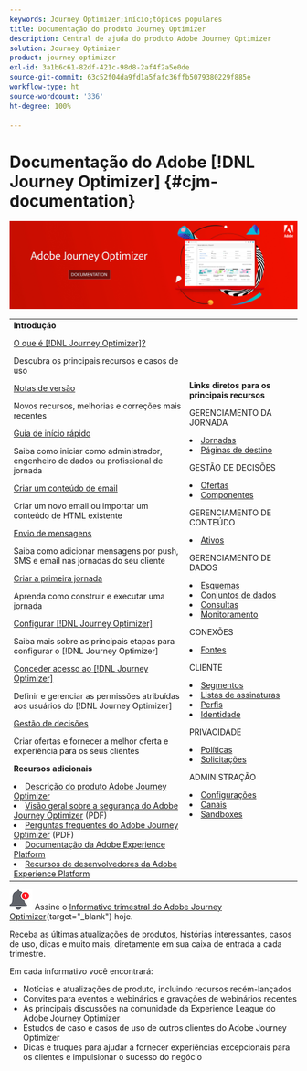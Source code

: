 ```yaml
---
keywords: Journey Optimizer;início;tópicos populares
title: Documentação do produto Journey Optimizer
description: Central de ajuda do produto Adobe Journey Optimizer
solution: Journey Optimizer
product: journey optimizer
exl-id: 3a1b6c61-82df-421c-98d8-2af4f2a5e0de
source-git-commit: 63c52f04da9fd1a5fafc36ffb5079380229f885e
workflow-type: ht
source-wordcount: '336'
ht-degree: 100%

---
```


# Documentação do Adobe [!DNL Journey Optimizer] {#cjm-documentation}

![](using/assets/do-not-localize/banner-cjm.jpg)

<table style="table-layout:fixed">
<tr>
  <td>
    <div><strong>Introdução</strong>
    </div>
    <p>
    <em></em>
    <p>
    <div>
      <a href="using/start/get-started.md">O que é [!DNL Journey Optimizer]?</a>
    </div>
    <p>Descubra os principais recursos e casos de uso
    <p>
    <div>
      <a href="using/rn/release-notes.md">Notas de versão</a>
    </div>
    <p>Novos recursos, melhorias e correções mais recentes
   <p>
    <div>
      <a href="using/start/quick-start.md">Guia de início rápido</a>
    </div>
    <p>
    Saiba como iniciar como administrador, engenheiro de dados ou profissional de jornada
    <p>
    <p>
    <div>
      <a href="using/design/design-emails.md">Criar um conteúdo de email</a>
    </div>
    <p>
    Criar um novo email ou importar um conteúdo de HTML existente
    <p>
    <div>
      <a href="using/messages/get-started-content.md">Envio de mensagens</a>
    </div>
    <p>Saiba como adicionar mensagens por push, SMS e email nas jornadas do seu cliente
    <p>
    <div>
    <a href="using/building-journeys/journeys-uc.md">Criar a primeira jornada</a>
    </div>
    <p>Aprenda como construir e executar uma jornada
    <p>
    <div>
    <a href="using/configuration/get-started-configuration.md">Configurar [!DNL Journey Optimizer]</a>
    </div>
    <p>Saiba mais sobre as principais etapas para configurar o [!DNL Journey Optimizer]
    <p>
    <div>
    <a href="using/administration/permissions-overview.md">Conceder acesso ao [!DNL Journey Optimizer]</a>
    </div>
    <p>Definir e gerenciar as permissões atribuídas aos usuários do [!DNL Journey Optimizer]
    <p>
    <div>
    <a href="using/offers/get-started/starting-offer-decisioning.md">Gestão de decisões</a>
    </div>
    <p>Criar ofertas e fornecer a melhor oferta e experiência para os seus clientes
    <p>
    <p>
    <div><strong>Recursos adicionais</strong>
    </div>
    <p>
    <p>
    <div>
    <li>
      <a href="https://helpx.adobe.com/br/legal/product-descriptions/adobe-campaign-managed-cloud-services.html" target="_blank">Descrição do produto Adobe Journey Optimizer</a>
    </li>
    </div>
    <div>
    <li>
      <a href="https://www.adobe.com/content/dam/cc/en/security/pdfs/AJO_SecurityOverview.pdf" target="_blank">Visão geral sobre a segurança do Adobe Journey Optimizer</a> (PDF)
    </li>
    </div>
    <div>
    <li>
      <a href="https://experienceleague.adobe.com/docs/journey-optimizer/assets/AJO-FAQ.pdf" target="_blank">Perguntas frequentes do Adobe Journey Optimizer</a> (PDF)
    </li>
    </div>
    <div>
    <li>
      <a href="https://experienceleague.adobe.com/docs/experience-platform/landing/home.html?lang=pt-BR" target="_blank">Documentação da Adobe Experience Platform </a>
    </li>
    </div>
    <div>
      <li>
      <a href="https://www.adobe.com/br/experience-platform/documentation-and-developer-resources.html" target="_blank">Recursos de desenvolvedores da Adobe Experience Platform</a>
    </li>
    </div>
  </td>
   <td>
   <div><strong>Links diretos para os principais recursos </strong>
    </div>
    <p>
    <em></em>
    <p>
    <p>GERENCIAMENTO DA JORNADA</p>
    <li>
      <a href="using/building-journeys/journey-gs.md">Jornadas</a>
    </li>
    <li>
      <a href="using/landing-pages/get-started-lp.md">Páginas de destino</a>
    </li>
    <p>
    <p>GESTÃO DE DECISÕES</p>
    <li>
      <a href="using/offers/get-started/starting-offer-decisioning.md">Ofertas</a>
    </li>
     <li>
      <a href="using/offers/offer-library/key-steps.md">Componentes</a>
    </li>
    <p>
    <p>GERENCIAMENTO DE CONTEÚDO</p>
    <li>
      <a href="using/design/assets-essentials.md">Ativos</a>
    </li>
    <p>
    <p>GERENCIAMENTO DE DADOS</p>
    <li>
      <a href="using/start/get-started-schemas.md">Esquemas</a>
    </li>
     <li>
      <a href="using/start/get-started-datasets.md">Conjuntos de dados</a>
    </li>
        <li>
      <a href="using/start/get-started-queries.md">Consultas</a>
    </li>
     <li>
      <a href="https://experienceleague.adobe.com/docs/experience-platform/ingestion/quality/monitor-data-ingestion.html?lang=pt-BR" target="_blank">Monitoramento</a>
    </li>
    <p>
    <p>CONEXÕES</p>
    <li>
      <a href="using/start/get-started-sources.md">Fontes</a>
    </li>
    <p>
    <p>CLIENTE</p>
    <li>
      <a href="using/segment/about-segments.md">Segmentos</a>
    </li>
    </li>
    <li>
      <a href="using/landing-pages/subscription-list.md">Listas de assinaturas</a>
    </li>     
    <li>
      <a href="using/segment/get-started-profiles.md">Perfis</a>
    </li>
    <li>
      <a href="using/segment/get-started-identity.md">Identidade</a>
    </li>
    <p>
    <p>PRIVACIDADE</p>
    <li>
      <a href="https://experienceleague.adobe.com/docs/experience-platform/privacy/home.html?lang=pt-BR" target="_blank">Políticas</a>
    </li>
    <li>
      <a href="https://experienceleague.adobe.com/docs/experience-platform/privacy/ui/user-guide.html?lang=pt-BR"target="_blank">Solicitações</a>
    </li>
    <p>
    <p>ADMINISTRAÇÃO</p>
    <li>
      <a href="using/configuration/about-data-sources-events-actions.md">Configurações </a>
    </li>
    <li>
      <a href="using/configuration/get-started-configuration.md">Canais</a>
    </li>
     <li>
      <a href="using/administration/sandboxes.md">Sandboxes</a>
    </li>
  </td>
</tr>
</table>


![Informativo](using/assets/do-not-localize/nl-icon.png) Assine o [Informativo trimestral do Adobe Journey Optimizer](https://www.adobe.com/subscription/Adobe_Journey_Optimizer_NL.html){target=&quot;_blank&quot;} hoje.

Receba as últimas atualizações de produtos, histórias interessantes, casos de uso, dicas e muito mais, diretamente em sua caixa de entrada a cada trimestre.

Em cada informativo você encontrará:
* Notícias e atualizações de produto, incluindo recursos recém-lançados
* Convites para eventos e webinários e gravações de webinários recentes
* As principais discussões na comunidade da Experience League do Adobe Journey Optimizer
* Estudos de caso e casos de uso de outros clientes do Adobe Journey Optimizer
* Dicas e truques para ajudar a fornecer experiências excepcionais para os clientes e impulsionar o sucesso do negócio